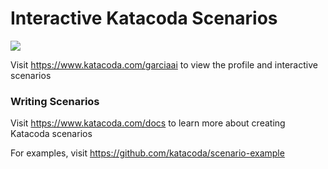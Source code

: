 # Interactive Katacoda Scenarios

[![](http://shields.katacoda.com/katacoda/garciaai/count.svg)](https://www.katacoda.com/garciaai "Get your profile on Katacoda.com")

Visit https://www.katacoda.com/garciaai to view the profile and interactive scenarios

### Writing Scenarios
Visit https://www.katacoda.com/docs to learn more about creating Katacoda scenarios

For examples, visit https://github.com/katacoda/scenario-example
